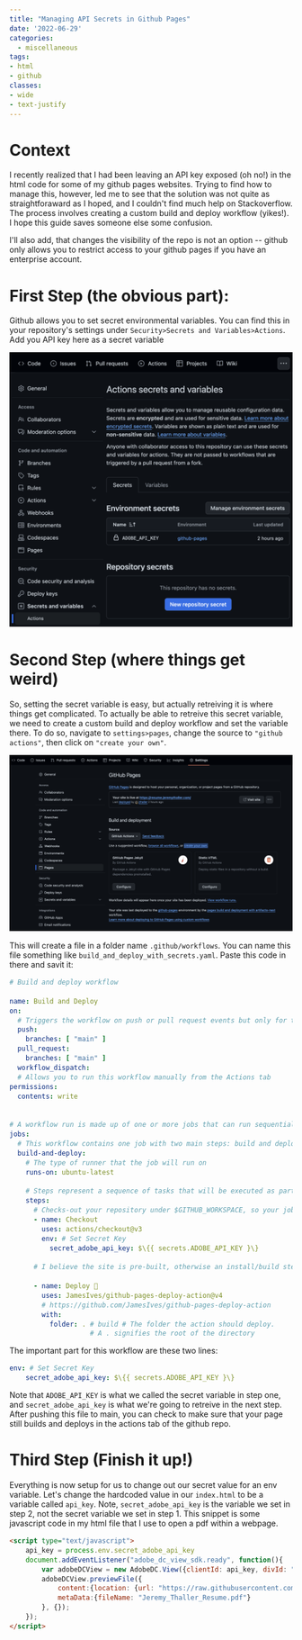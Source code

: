 ```yaml
---
title: "Managing API Secrets in Github Pages"
date: '2022-06-29'
categories:
  - miscellaneous
tags: 
- html
- github
classes: 
- wide
- text-justify
---
```


# Context
I recently realized that I had been leaving an API key exposed (oh no!) in the html code for some of my github pages websites. Trying to find how to manage this, however, led me to see that the solution was not quite as straightforaward as I hoped, and I couldn't find much help on Stackoverflow. The process involves creating a custom build and deploy workflow (yikes!). I hope this guide saves someone else some confusion.

I'll also add, that changes the visibility of the repo is not an option -- github only allows you to restrict access to your github pages if you have an enterprise account.

# First Step (the obvious part):
Github allows you to set secret environmental variables. You can find this in your repository's settings under `Security>Secrets and Variables>Actions`. Add you API key here as a secret variable

<!-- <iframe src="/assets/images/same_r_random_dir_plotly.html" height="600px" width="150%" style="border:none;"></iframe> -->
![](/assets/images/github_pages_post/set_secret_variable.png)


# Second Step (where things get weird)
So, setting the secret variable is easy, but actually retreiving it is where things get complicated. To actually be able to retreive this secret variable, we need to create a custom build and deploy workflow and set the variable there. To do so, navigate to `settings>pages`, change the source to `"github actions"`, then click on `"create your own"`.


![](/assets/images/github_pages_post/created_workflow.png)

This will create a file in a folder name `.github/workflows`. You can name this file something like `build_and_deploy_with_secrets.yaml`.
Paste this code in there and savit it:

```yaml
# Build and deploy workflow

name: Build and Deploy
on:
  # Triggers the workflow on push or pull request events but only for the "main" branch
  push:
    branches: [ "main" ]
  pull_request:
    branches: [ "main" ]
  workflow_dispatch:
  # Allows you to run this workflow manually from the Actions tab
permissions:
  contents: write


# A workflow run is made up of one or more jobs that can run sequentially or in parallel
jobs:
  # This workflow contains one job with two main steps: build and deploy
  build-and-deploy:
    # The type of runner that the job will run on
    runs-on: ubuntu-latest

    # Steps represent a sequence of tasks that will be executed as part of the job
    steps:
      # Checks-out your repository under $GITHUB_WORKSPACE, so your job can access it
      - name: Checkout
        uses: actions/checkout@v3
        env: # Set Secret Key
          secret_adobe_api_key: $\{{ secrets.ADOBE_API_KEY }\}

      # I believe the site is pre-built, otherwise an install/build step goes here

      - name: Deploy 🚀
        uses: JamesIves/github-pages-deploy-action@v4
        # https://github.com/JamesIves/github-pages-deploy-action
        with:
          folder: . # build # The folder the action should deploy.
                    # A . signifies the root of the directory
```

The important part for this workflow are these two lines:

```yaml
env: # Set Secret Key
    secret_adobe_api_key: $\{{ secrets.ADOBE_API_KEY }\}
```

Note that `ADOBE_API_KEY` is what we called the secret variable in step one, and `secret_adobe_api_key` is what we're going to retreive in the next step. After pushing this file to main, you can check to make sure that your page still builds and deploys in the actions tab of the github repo. 

# Third Step (Finish it up!)
Everything is now setup for us to change out our secret value for an env variable. Let's change the hardcoded value in our `index.html` to be a variable called `api_key`. Note, `secret_adobe_api_key` is the variable we set in step 2, not the secret variable we set in step 1. This snippet is some javascript code in my html file that I use to open a pdf within a webpage.

```html
<script type="text/javascript">
	api_key = process.env.secret_adobe_api_key
	document.addEventListener("adobe_dc_view_sdk.ready", function(){ 
		var adobeDCView = new AdobeDC.View({clientId: api_key, divId: "adobe-dc-view"});
		adobeDCView.previewFile({
			content:{location: {url: "https://raw.githubusercontent.com/jthaller/resume_url_hosting/32236b74a33e69f6e12ffd6354e38c95ddcc5ed4/Jeremy_Thaller_Resume.pdf"}},
			metaData:{fileName: "Jeremy_Thaller_Resume.pdf"}
		}, {});
	});
</script>
```
